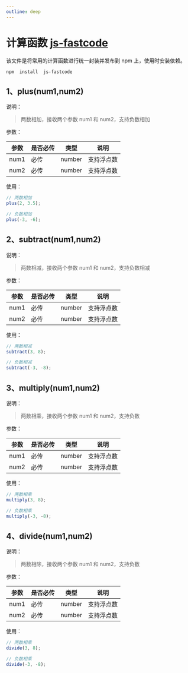 ```yaml
---
outline: deep
---
```


# 计算函数 [js-fastcode](https://www.npmjs.com/package/js-fastcode)

该文件是将常用的计算函数进行统一封装并发布到 npm 上，使用时安装依赖。

```
npm  install  js-fastcode
```

## 1、plus(num1,num2)

说明：

> 两数相加，接收两个参数 num1 和 num2，支持负数相加

参数：

| 参数 | 是否必传 | 类型   | 说明       |
| ---- | -------- | ------ | ---------- |
| num1 | 必传     | number | 支持浮点数 |
| num2 | 必传     | number | 支持浮点数 |

使用：

```javascript
// 两数相加
plus(2, 3.5);

// 负数相加
plus(-3, -6);
```

## 2、subtract(num1,num2)

说明：

> 两数相减，接收两个参数 num1 和 num2，支持负数相减

参数：

| 参数 | 是否必传 | 类型   | 说明       |
| ---- | -------- | ------ | ---------- |
| num1 | 必传     | number | 支持浮点数 |
| num2 | 必传     | number | 支持浮点数 |

使用：

```javascript
// 两数相减
subtract(3, 8);

// 负数相减
subtract(-3, -8);
```

## 3、multiply(num1,num2)

说明：

> 两数相乘，接收两个参数 num1 和 num2，支持负数

参数：

| 参数 | 是否必传 | 类型   | 说明       |
| ---- | -------- | ------ | ---------- |
| num1 | 必传     | number | 支持浮点数 |
| num2 | 必传     | number | 支持浮点数 |

使用：

```javascript
// 两数相乘
multiply(3, 8);

// 负数相乘
multiply(-3, -8);
```

## 4、divide(num1,num2)

说明：

> 两数相除，接收两个参数 num1 和 num2，支持负数

参数：

| 参数 | 是否必传 | 类型   | 说明       |
| ---- | -------- | ------ | ---------- |
| num1 | 必传     | number | 支持浮点数 |
| num2 | 必传     | number | 支持浮点数 |

使用：

```javascript
// 两数相乘
divide(3, 8);

// 负数相乘
divide(-3, -8);
```
